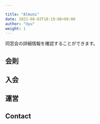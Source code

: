 ```yaml
---

title: "Almuni"
date: 2022-08-03T18:19:08+09:00
author: "Uyu"
weight: 1
---
```

同窓会の詳細情報を確認することができます。

## 会則

## 入会

## 運営

## Contact




